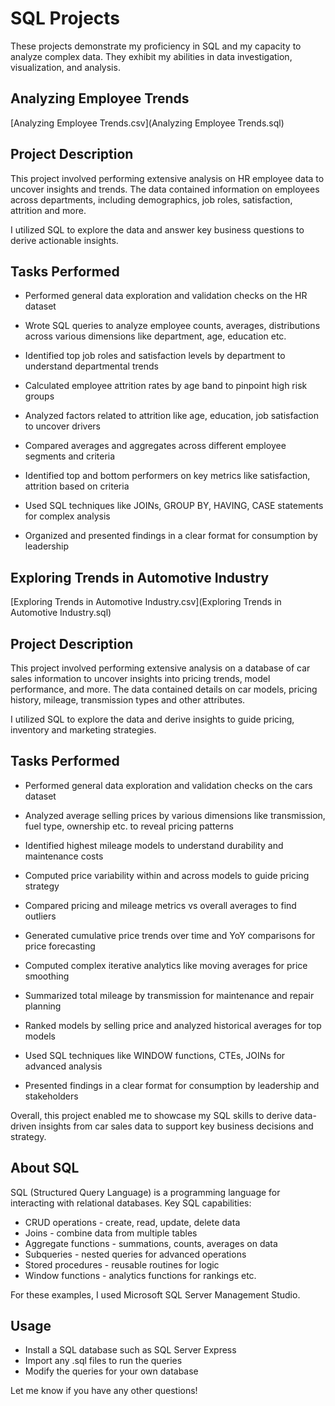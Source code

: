 # SQL Projects

These projects demonstrate my proficiency in SQL and my capacity to analyze complex data. They exhibit my abilities in data investigation, visualization, and analysis.

## Analyzing Employee Trends

 [Analyzing Employee Trends.csv](Analyzing Employee Trends.sql) 

## Project Description

This project involved performing extensive analysis on HR employee data to uncover insights and trends. The data contained information on employees across departments, including demographics, job roles, satisfaction, attrition and more.

I utilized SQL to explore the data and answer key business questions to derive actionable insights.

## Tasks Performed

- Performed general data exploration and validation checks on the HR dataset

- Wrote SQL queries to analyze employee counts, averages, distributions across various dimensions like department, age, education etc.

- Identified top job roles and satisfaction levels by department to understand departmental trends

- Calculated employee attrition rates by age band to pinpoint high risk groups

- Analyzed factors related to attrition like age, education, job satisfaction to uncover drivers

- Compared averages and aggregates across different employee segments and criteria

- Identified top and bottom performers on key metrics like satisfaction, attrition based on criteria

- Used SQL techniques like JOINs, GROUP BY, HAVING, CASE statements for complex analysis 

- Organized and presented findings in a clear format for consumption by leadership


## Exploring Trends in Automotive Industry

 [Exploring Trends in Automotive Industry.csv](Exploring Trends in Automotive Industry.sql) 


## Project Description

This project involved performing extensive analysis on a database of car sales information to uncover insights into pricing trends, model performance, and more. The data contained details on car models, pricing history, mileage, transmission types and other attributes. 

I utilized SQL to explore the data and derive insights to guide pricing, inventory and marketing strategies.

## Tasks Performed

- Performed general data exploration and validation checks on the cars dataset 

- Analyzed average selling prices by various dimensions like transmission, fuel type, ownership etc. to reveal pricing patterns

- Identified highest mileage models to understand durability and maintenance costs

- Computed price variability within and across models to guide pricing strategy

- Compared pricing and mileage metrics vs overall averages to find outliers 

- Generated cumulative price trends over time and YoY comparisons for price forecasting

- Computed complex iterative analytics like moving averages for price smoothing

- Summarized total mileage by transmission for maintenance and repair planning

- Ranked models by selling price and analyzed historical averages for top models

- Used SQL techniques like WINDOW functions, CTEs, JOINs for advanced analysis

- Presented findings in a clear format for consumption by leadership and stakeholders

Overall, this project enabled me to showcase my SQL skills to derive data-driven insights from car sales data to support key business decisions and strategy.


## About SQL

SQL (Structured Query Language) is a programming language for interacting with relational databases. Key SQL capabilities:

- CRUD operations - create, read, update, delete data
- Joins - combine data from multiple tables
- Aggregate functions - summations, counts, averages on data
- Subqueries - nested queries for advanced operations
- Stored procedures - reusable routines for logic
- Window functions - analytics functions for rankings etc.

For these examples, I used Microsoft SQL Server Management Studio.

## Usage

- Install a SQL database such as SQL Server Express
- Import any .sql files to run the queries
- Modify the queries for your own database

Let me know if you have any other questions!
